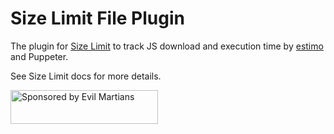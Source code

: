 # Size Limit File Plugin

The plugin for [Size Limit] to track JS download and execution time by [estimo]
and Puppeter.

See Size Limit docs for more details.

[Size Limit]: https://github.com/ai/size-limit/
[estimo]: https://github.com/mbalabash/estimo

<a href="https://evilmartians.com/?utm_source=size-limit">
  <img src="https://evilmartians.com/badges/sponsored-by-evil-martians.svg"
       alt="Sponsored by Evil Martians" width="236" height="54">
</a>
